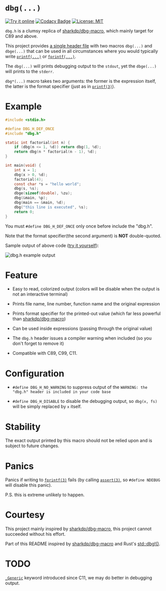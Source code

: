 # `dbg(...)`

[![Try it online](https://img.shields.io/badge/try-online-f34b7d.svg)](https://repl.it/@leiless/dbgh-demo)
[![Codacy Badge](https://app.codacy.com/project/badge/Grade/dc306b17f94e427693b06e797a933d29)](https://www.codacy.com/manual/leiless/dbg.h?utm_source=github.com&amp;utm_medium=referral&amp;utm_content=leiless/dbg.h&amp;utm_campaign=Badge_Grade)
[![License: MIT](https://img.shields.io/badge/license-MIT-blue.svg)](dbg.h)

`dbg.h` is a clumsy replica of [sharkdp/dbg-macro](https://github.com/sharkdp/dbg-macro), which mainly target for C89 and above.

This project provides [a single header file](dbg.h) with two macros `dbg(...)` and `dbge(...)` that can be used in all circumstances where you would typically write [`printf(...)`](https://www.man7.org/linux/man-pages/man3/printf.3.html) or [`fprintf(...)`](https://www.man7.org/linux/man-pages/man3/fprintf.3.html).

The `dbg(...)` will prints debugging output to the `stdout`, yet the `dbge(...)` will prints to the `stderr`.

`dbg*(...)` macro takes two arguments: the former is the expression itself, the latter is the format specifier (just as in [`printf(3)`](https://www.man7.org/linux/man-pages/man3/printf.3.html)).

# Example

```c
#include <stdio.h>

#define DBG_H_DEF_ONCE
#include "dbg.h"

static int factorial(int n) {
    if (dbg(n <= 1, %d)) return dbg(1, %d);
    return dbg(n * factorial(n - 1), %d);
}

int main(void) {
    int x = 1;
    dbg(x > 0, %d);
    factorial(4);
    const char *s = "hello world";
    dbg(s, %s);
    dbge(sizeof(double), %zu);
    dbg(&main, %p);
    dbg(main == &main, %d);
    dbg("this line is executed", %s);
    return 0;
}
```

You must `#define DBG_H_DEF_ONCE` only once before include the "dbg.h".

Note that the format specifier(the second argument) is **NOT** double-quoted.

Sample output of above code ([try it yourself](https://repl.it/@leiless/dbgh-demo)):

![dbg.h example output](https://user-images.githubusercontent.com/38041294/90304146-2e128a00-dee7-11ea-8462-2854dfdeac03.png)

# Feature

* Easy to read, colorized output (colors will be disable when the output is not an interactive terminal)

* Prints file name, line number, function name and the original expression

* Prints format specifier for the printed-out value (which far less powerful than [sharkdp/dbg-macro](https://github.com/sharkdp/dbg-macro))

* Can be used inside expressions (passing through the original value)

* The `dbg.h` header issues a compiler warning when included (so you don't forget to remove it)

* Compatible with C89, C99, C11.

# Configuration

* `#define DBG_H_NO_WARNING` to suppress output of the `WARNING: the "dbg.h" header is included in your code base`

* `#define DBG_H_DISABLE` to disable the debugging output, so `dbg(x, fs)` will be simply replaced by `x` itself.

# Stability

The exact output printed by this macro should not be relied upon and is subject to future changes.

# Panics

Panics if writing to [`fprintf(3)`](https://www.man7.org/linux/man-pages/man3/fprintf.3.html) fails (by calling [`assert(3)`](https://www.man7.org/linux/man-pages/man3/assert.3.html), so `#define NDEBUG` will disable this panic).

P.S. this is extreme unlikely to happen.

# Courtesy

This project mainly inspired by [sharkdp/dbg-macro](https://github.com/sharkdp/dbg-macro), this project cannot succeeded without his effort.

Part of this README inspired by [sharkdp/dbg-macro](https://github.com/sharkdp/dbg-macro) and Rust's [std::dbg!()](https://doc.rust-lang.org/std/macro.dbg.html).

# TODO

[`_Generic`](https://en.cppreference.com/w/c/language/generic) keyword introduced since C11, we may do better in debugging output.
